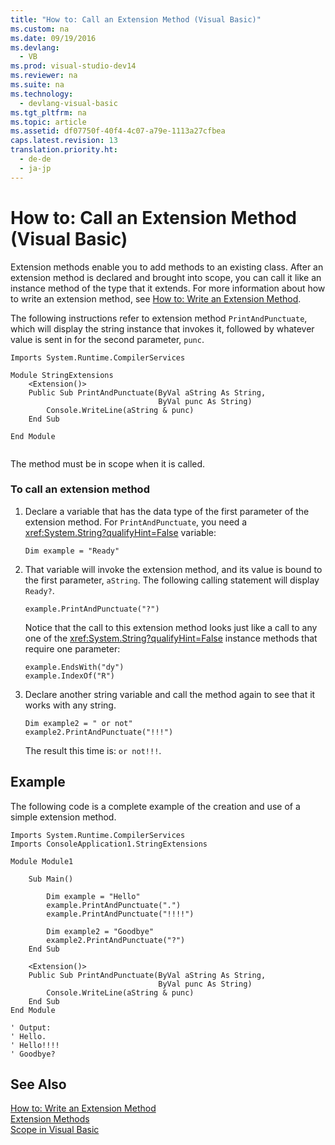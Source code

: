 ```yaml
---
title: "How to: Call an Extension Method (Visual Basic)"
ms.custom: na
ms.date: 09/19/2016
ms.devlang: 
  - VB
ms.prod: visual-studio-dev14
ms.reviewer: na
ms.suite: na
ms.technology: 
  - devlang-visual-basic
ms.tgt_pltfrm: na
ms.topic: article
ms.assetid: df07750f-40f4-4c07-a79e-1113a27cfbea
caps.latest.revision: 13
translation.priority.ht: 
  - de-de
  - ja-jp
---
```

# How to: Call an Extension Method (Visual Basic)
Extension methods enable you to add methods to an existing class. After an extension method is declared and brought into scope, you can call it like an instance method of the type that it extends. For more information about how to write an extension method, see [How to: Write an Extension Method](../vs140/How-to--Write-an-Extension-Method--Visual-Basic-.md).  
  
 The following instructions refer to extension method `PrintAndPunctuate`, which will display the string instance that invokes it, followed by whatever value is sent in for the second parameter, `punc`.  
  
```vb#  
Imports System.Runtime.CompilerServices  
  
Module StringExtensions  
    <Extension()>   
    Public Sub PrintAndPunctuate(ByVal aString As String,   
                                 ByVal punc As String)  
        Console.WriteLine(aString & punc)  
    End Sub  
  
End Module  
  
```  
  
 The method must be in scope when it is called.  
  
### To call an extension method  
  
1.  Declare a variable that has the data type of the first parameter of the extension method. For `PrintAndPunctuate`, you need a <xref:System.String?qualifyHint=False> variable:  
  
    ```  
    Dim example = "Ready"  
    ```  
  
2.  That variable will invoke the extension method, and its value is bound to the first parameter, `aString`. The following calling statement will display `Ready?`.  
  
    ```  
    example.PrintAndPunctuate("?")  
    ```  
  
     Notice that the call to this extension method looks just like a call to any one of the <xref:System.String?qualifyHint=False> instance methods that require one parameter:  
  
    ```  
    example.EndsWith("dy")  
    example.IndexOf("R")  
    ```  
  
3.  Declare another string variable and call the method again to see that it works with any string.  
  
    ```  
    Dim example2 = " or not"  
    example2.PrintAndPunctuate("!!!")  
    ```  
  
     The result this time is: `or not!!!`.  
  
## Example  
 The following code is a complete example of the creation and use of a simple extension method.  
  
```vb#  
Imports System.Runtime.CompilerServices  
Imports ConsoleApplication1.StringExtensions  
  
Module Module1  
  
    Sub Main()  
  
        Dim example = "Hello"  
        example.PrintAndPunctuate(".")  
        example.PrintAndPunctuate("!!!!")  
  
        Dim example2 = "Goodbye"  
        example2.PrintAndPunctuate("?")  
    End Sub  
  
    <Extension()>   
    Public Sub PrintAndPunctuate(ByVal aString As String,   
                                 ByVal punc As String)  
        Console.WriteLine(aString & punc)  
    End Sub  
End Module  
  
' Output:  
' Hello.  
' Hello!!!!  
' Goodbye?  
```  
  
## See Also  
 [How to: Write an Extension Method](../vs140/How-to--Write-an-Extension-Method--Visual-Basic-.md)   
 [Extension Methods](../Topic/Extension%20Methods%20\(Visual%20Basic\).md)   
 [Scope in Visual Basic](../vs140/Scope-in-Visual-Basic.md)